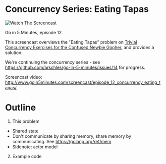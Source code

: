 # Concurrency Series: Eating Tapas

[![Watch The Screencast](http://www.goin5minutes.com/img/watch-screencast.svg)](http://www.goin5minutes.com/screencast/episode_12_concurrency_eating_tapas/)

Go in 5 Minutes, episode 12.

This screencast overviews the "Eating Tapas" problem on [Trivial Concurrency Exercises for the Confused Newbie Gopher](http://whipperstacker.com/2015/10/05/3-trivial-concurrency-exercises-for-the-confused-newbie-gopher/), and provides a solution.

We're continuing the concurrency series - see https://github.com/arschles/go-in-5-minutes/issues/14 for progress.

Screencast video:
http://www.goin5minutes.com/screencast/episode_12_concurrency_eating_tapas/

# Outline

1. This problem
  - Shared state
  - Don't communicate by sharing memory, share memory by communicating. See https://golang.org/ref/mem
  - Sidenote: actor model
2. Example code
